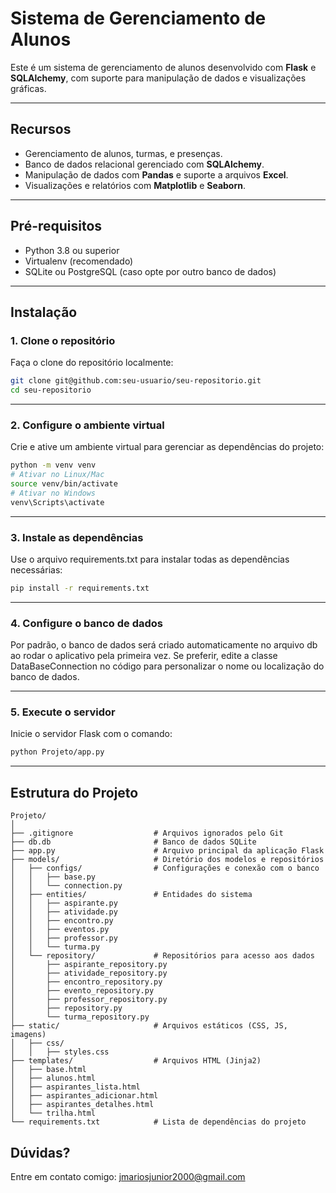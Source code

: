 # **Sistema de Gerenciamento de Alunos**

Este é um sistema de gerenciamento de alunos desenvolvido com **Flask** e **SQLAlchemy**, com suporte para manipulação de dados e visualizações gráficas.

---

## **Recursos**

- Gerenciamento de alunos, turmas, e presenças.
- Banco de dados relacional gerenciado com **SQLAlchemy**.
- Manipulação de dados com **Pandas** e suporte a arquivos **Excel**.
- Visualizações e relatórios com **Matplotlib** e **Seaborn**.

---

## **Pré-requisitos**

- Python 3.8 ou superior
- Virtualenv (recomendado)
- SQLite ou PostgreSQL (caso opte por outro banco de dados)

---

## **Instalação**

### **1. Clone o repositório**

Faça o clone do repositório localmente:

```bash
git clone git@github.com:seu-usuario/seu-repositorio.git
cd seu-repositorio
```
---

### **2. Configure o ambiente virtual**

Crie e ative um ambiente virtual para gerenciar as dependências do projeto:

```bash
python -m venv venv
# Ativar no Linux/Mac
source venv/bin/activate
# Ativar no Windows
venv\Scripts\activate
```
---

### **3. Instale as dependências**

Use o arquivo requirements.txt para instalar todas as dependências necessárias:

```bash
pip install -r requirements.txt
```
---

### **4. Configure o banco de dados**

Por padrão, o banco de dados será criado automaticamente no arquivo db ao rodar o aplicativo pela primeira vez. Se preferir, edite a classe DataBaseConnection no código para personalizar o nome ou localização do banco de dados.

---

### **5. Execute o servidor**

Inicie o servidor Flask com o comando:

```bash
python Projeto/app.py
```
---

## **Estrutura do Projeto**

```plaintext
Projeto/
│
├── .gitignore                  # Arquivos ignorados pelo Git
├── db.db                       # Banco de dados SQLite
├── app.py                      # Arquivo principal da aplicação Flask
├── models/                     # Diretório dos modelos e repositórios
│   ├── configs/                # Configurações e conexão com o banco
│   │   ├── base.py
│   │   └── connection.py
│   ├── entities/               # Entidades do sistema
│   │   ├── aspirante.py
│   │   ├── atividade.py
│   │   ├── encontro.py
│   │   ├── eventos.py
│   │   ├── professor.py
│   │   └── turma.py
│   └── repository/             # Repositórios para acesso aos dados
│       ├── aspirante_repository.py
│       ├── atividade_repository.py
│       ├── encontro_repository.py
│       ├── evento_repository.py
│       ├── professor_repository.py
│       ├── repository.py
│       └── turma_repository.py
├── static/                     # Arquivos estáticos (CSS, JS, imagens)
│   ├── css/
│   │   ├── styles.css
├── templates/                  # Arquivos HTML (Jinja2)
│   ├── base.html
│   ├── alunos.html
│   ├── aspirantes_lista.html
│   ├── aspirantes_adicionar.html
│   ├── aspirantes_detalhes.html
│   └── trilha.html
└── requirements.txt            # Lista de dependências do projeto
```

## **Dúvidas?**
Entre em contato comigo: jmariosjunior2000@gmail.com
